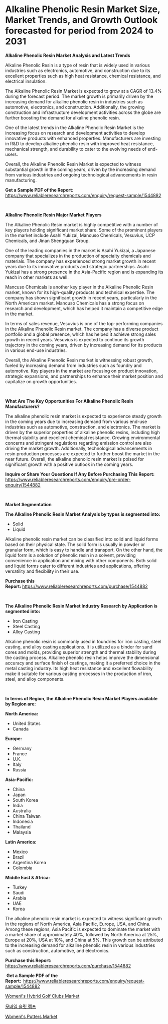 <p><h1>Alkaline Phenolic Resin Market Size, Market Trends, and Growth Outlook forecasted for period from 2024 to 2031</h1></p><p><strong>Alkaline Phenolic Resin Market Analysis and Latest Trends</strong></p>
<p><p>Alkaline Phenolic Resin is a type of resin that is widely used in various industries such as electronics, automotive, and construction due to its excellent properties such as high heat resistance, chemical resistance, and electrical insulation.</p><p>The Alkaline Phenolic Resin Market is expected to grow at a CAGR of 13.4% during the forecast period. The market growth is primarily driven by the increasing demand for alkaline phenolic resin in industries such as automotive, electronics, and construction. Additionally, the growing construction and infrastructure development activities across the globe are further boosting the demand for alkaline phenolic resin.</p><p>One of the latest trends in the Alkaline Phenolic Resin Market is the increasing focus on research and development activities to develop innovative products with enhanced properties. Manufacturers are investing in R&D to develop alkaline phenolic resin with improved heat resistance, mechanical strength, and durability to cater to the evolving needs of end-users.</p><p>Overall, the Alkaline Phenolic Resin Market is expected to witness substantial growth in the coming years, driven by the increasing demand from various industries and ongoing technological advancements in resin manufacturing.</p></p>
<p><strong>Get a Sample PDF of the Report:&nbsp;</strong> <a href="https://www.reliableresearchreports.com/enquiry/request-sample/1544882">https://www.reliableresearchreports.com/enquiry/request-sample/1544882</a></p>
<p>&nbsp;</p>
<p><strong>Alkaline Phenolic Resin Major Market Players</strong></p>
<p><p>The Alkaline Phenolic Resin market is highly competitive with a number of key players holding significant market share. Some of the prominent players in the market include Asahi Yukizai, Mancuso Chemicals, Vesuvius, UCP Chemicals, and Jinan Shengquan Group.</p><p>One of the leading companies in the market is Asahi Yukizai, a Japanese company that specializes in the production of specialty chemicals and materials. The company has experienced strong market growth in recent years due to its innovative products and strategic partnerships. Asahi Yukizai has a strong presence in the Asia-Pacific region and is expanding its reach in other markets as well.</p><p>Mancuso Chemicals is another key player in the Alkaline Phenolic Resin market, known for its high-quality products and technical expertise. The company has shown significant growth in recent years, particularly in the North American market. Mancuso Chemicals has a strong focus on research and development, which has helped it maintain a competitive edge in the market.</p><p>In terms of sales revenue, Vesuvius is one of the top-performing companies in the Alkaline Phenolic Resin market. The company has a diverse product portfolio and a global presence, which has helped it achieve strong sales growth in recent years. Vesuvius is expected to continue its growth trajectory in the coming years, driven by increasing demand for its products in various end-use industries.</p><p>Overall, the Alkaline Phenolic Resin market is witnessing robust growth, fueled by increasing demand from industries such as foundry and automotive. Key players in the market are focusing on product innovation, strategic expansions, and partnerships to enhance their market position and capitalize on growth opportunities.</p></p>
<p>&nbsp;</p>
<p><strong>What Are The Key Opportunities For Alkaline Phenolic Resin Manufacturers?</strong></p>
<p><p>The alkaline phenolic resin market is expected to experience steady growth in the coming years due to increasing demand from various end-use industries such as automotive, construction, and electronics. The market is driven by the superior properties of alkaline phenolic resins, including high thermal stability and excellent chemical resistance. Growing environmental concerns and stringent regulations regarding emission control are also driving the market growth. Additionally, technological advancements in resin production processes are expected to further boost the market in the near future. Overall, the alkaline phenolic resin market is poised for significant growth with a positive outlook in the coming years.</p></p>
<p><strong>Inquire or Share Your Questions If Any Before Purchasing This Report:</strong> <a href="https://www.reliableresearchreports.com/enquiry/pre-order-enquiry/1544882">https://www.reliableresearchreports.com/enquiry/pre-order-enquiry/1544882</a></p>
<p>&nbsp;</p>
<p><strong>Market Segmentation</strong></p>
<p><strong>The Alkaline Phenolic Resin Market Analysis by types is segmented into:</strong></p>
<p><ul><li>Solid</li><li>Liquid</li></ul></p>
<p><p>Alkaline phenolic resin market can be classified into solid and liquid forms based on their physical state. The solid form is usually in powder or granular form, which is easy to handle and transport. On the other hand, the liquid form is a solution of phenolic resin in a solvent, providing convenience in application and mixing with other components. Both solid and liquid forms cater to different industries and applications, offering versatility and flexibility in their use.</p></p>
<p><strong>Purchase this Report:&nbsp;</strong><a href="https://www.reliableresearchreports.com/purchase/1544882">https://www.reliableresearchreports.com/purchase/1544882</a></p>
<p>&nbsp;</p>
<p><strong>The Alkaline Phenolic Resin Market Industry Research by Application is segmented into:</strong></p>
<p><ul><li>Iron Casting</li><li>Steel Casting</li><li>Alloy Casting</li></ul></p>
<p><p>Alkaline phenolic resin is commonly used in foundries for iron casting, steel casting, and alloy casting applications. It is utilized as a binder for sand cores and molds, providing superior strength and thermal stability during the casting process. Alkaline phenolic resin helps improve the dimensional accuracy and surface finish of castings, making it a preferred choice in the metal casting industry. Its high heat resistance and excellent flowability make it suitable for various casting processes in the production of iron, steel, and alloy components.</p></p>
<p>&nbsp;</p>
<p><strong>In terms of Region, the Alkaline Phenolic Resin Market Players available by Region are:</strong></p>
<p>
    <p> <strong> North America: </strong>
        <ul>
            <li>United States</li>
            <li>Canada</li>
        </ul>
        </p> 
    <p> <strong> Europe: </strong>
        <ul>
            <li>Germany</li>
            <li>France</li>
            <li>U.K.</li>
            <li>Italy</li>
            <li>Russia</li>
        </ul>
        </p> 
    <p> <strong> Asia-Pacific: </strong>
        <ul>
            <li>China</li>
            <li>Japan</li>
            <li>South Korea</li>
            <li>India</li>
            <li>Australia</li>
            <li>China Taiwan</li>
            <li>Indonesia</li>
            <li>Thailand</li>
            <li>Malaysia</li>
        </ul>
        </p> 
    <p> <strong> Latin America: </strong>
        <ul>
            <li>Mexico</li>
            <li>Brazil</li>
            <li>Argentina Korea</li>
            <li>Colombia</li>
        </ul>
        </p> 
    <p> <strong> Middle East & Africa: </strong>
        <ul>
            <li>Turkey</li>
            <li>Saudi</li>
            <li>Arabia</li>
            <li>UAE</li>
            <li>Korea</li>
        </ul>
    </p>
    </p>
<p><p>The alkaline phenolic resin market is expected to witness significant growth in the regions of North America, Asia Pacific, Europe, USA, and China. Among these regions, Asia Pacific is expected to dominate the market with a market share of approximately 40%, followed by North America at 25%, Europe at 20%, USA at 10%, and China at 5%. This growth can be attributed to the increasing demand for alkaline phenolic resin in various industries such as construction, automotive, and electronics.</p></p>
<p><strong>Purchase this Report: </strong><a href="https://www.reliableresearchreports.com/purchase/1544882">https://www.reliableresearchreports.com/purchase/1544882</a></p>
<p>&nbsp;<strong>Get a Sample PDF of the Report:&nbsp;&nbsp;</strong><a href="https://www.reliableresearchreports.com/enquiry/request-sample/1544882">https://www.reliableresearchreports.com/enquiry/request-sample/1544882</a></p>
<p><strong></strong></p>
<p><p><a href="https://view.publitas.com/reportprime-1/women-s-hybrid-golf-clubs-market-insights-market-players-and-forecast-till-2030/">Women\'s Hybrid Golf Clubs Market</a></p><p><a href="https://github.com/laholand/Market-Research-Report-List-2/blob/main/9561646190556.md">모바일 슬릿 램프</a></p><p><a href="https://view.publitas.com/reportprime-1/women-s-putters-market-research-report-reveals-the-latest-trends-and-opportunities-of-this-market-for-period-from-2023-2030/">Women\'s Putters Market</a></p></p>
